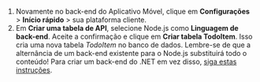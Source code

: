 
1. Novamente no back-end do Aplicativo Móvel, clique em **Configurações** > **Início rápido** > sua plataforma cliente. 
2. Em **Criar uma tabela de API**, selecione Node.js como **Linguagem de back-end**. Aceite a confirmação e clique em **Criar tabela TodoItem**. Isso cria uma nova tabela *TodoItem* no banco de dados. Lembre-se de que a alternância de um back-end existente para o Node.js substituirá todo o conteúdo! Para criar um back-end do .NET em vez disso, [siga estas instruções](../articles/app-service-mobile/app-service-mobile-dotnet-backend-how-to-use-server-sdk.md#create-app).


